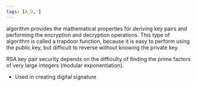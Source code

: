 ```yaml
---
tags: [A_D, ]
---
```

algorithm provides the mathematical properties for deriving key pairs and performing the encryption and decryption operations. This type of algorithm is called a trapdoor function, because it is easy to perform using the public key, but difficult to reverse without knowing the private key.

RSA key pair security depends on the difficulty of finding the prime factors of very large integers (modular exponentiation).

- Used in creating digital signature